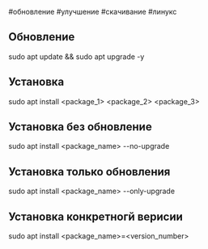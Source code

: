 #обновление #улучшение #скачивание #линукс 


## Обновление
sudo apt update && sudo apt upgrade -y

## Установка
sudo apt install <package_1> <package_2> <package_3>

## Установка без обновление
sudo apt install <package_name> --no-upgrade

## Установка только обновления
sudo apt install <package_name> --only-upgrade

## Установка конкретногй верисии
sudo apt install <package_name>=<version_number>



